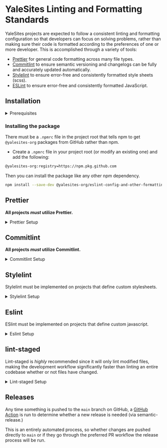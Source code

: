 # YaleSites Linting and Formatting Standards

YaleSites projects are expected to follow a consistent linting and formatting configuration so that developers can focus on solving problems, rather than making sure their code is formatted according to the preferences of one or more developer. This is accomplished through a variety of tools:

- [Prettier](https://prettier.io) for general code formatting across many file types.
- [Commitlint](https://github.com/conventional-changelog/commitlint) to ensure semantic versioning and changelogs can be fully and accurately updated automatically.
- [Stylelint](https://stylelint.io/) to ensure error-free and consistently formatted style sheets (scss).
- [ESLint](https://eslint.org/docs/user-guide/getting-started) to ensure error-free and consistently formatted JavaScript.

## Installation

<details><summary>Prerequisites</summary>

Each environment that needs to pull @yalesites-org packages from GitHub needs to be authenticated using a "Personal Access Token". This only needs to be done once per-environment.

- Go to `https://github.com/settings/tokens/new`
  - In the "Note" field add something like "YaleSites GitHub Packages"
  - Choose an expiration value
  - Check the box for "write:packages" (this will automatically check all of the "repo" boxes as well)
  - Click "Generate token"
- On your local machine, create an environment variable. This process varies depending on the shell and operating system you use. It will be something similar to this though: `export KEY=value`.
  - The `key` for YaleSites projects needs to be `YALESITES_BUILD_TOKEN`
  - The `value` is the token you created above
- Done!

</details>

### Installing the package

There must be a `.npmrc` file in the project root that tells npm to get `@yalesites-org` packages from GitHub rather than npm.

- Create a `.npmrc` file in your project root (or modify an existing one) and add the following:

```bash
@yalesites-org:registry=https://npm.pkg.github.com
```

Then you can install the package like any other npm dependency.

```bash
npm install --save-dev @yalesites-org/eslint-config-and-other-formatting
```

## Prettier

**All projects _must_ utilize Prettier.**

<details><summary>Prettier Setup</summary>

1. To implement Prettier, add the following to your project's `package.json`:

```json
{
  "prettier": "@yalesites-org/eslint-config-and-other-formatting/prettier.config"
}
```

2. Then, add this script to the `package.json`:

```json
{
  "scripts": {
    "prettier": "prettier components --ignore-unknown"
  }
}
```

(Replace `components` with the path to the top-level directory that contains the project's source code.)

</details>

## Commitlint

**All projects _must_ utilize Commitlint.**

<details><summary>Commitlint Setup</summary>

1. To use Commitlint, create the file `commitlint.config.js` in the project root and add the following:

```js
module.exports = {
  extends: [
    '@yalesites-org/eslint-config-and-other-formatting/commitlint.config',
  ],
};
```

2. Create the husky script by running this in the project root: `npx husky add .husky/commit-msg 'npm run husky:commit-msg'`
3. Then define the script in the `package.json`

```json
{
  "scripts": {
    "husky:commit-msg": "commitlint --edit $1"
  }
}
```

</details>

## Stylelint

Stylelint must be implemented on projects that define custom stylesheets.

<details><summary>Stylelint Setup</summary>

1. To use it, create the file `stylelint.config.js` in the project root and add the following:

```js
module.exports = {
  extends: [
    '@yalesites-org/eslint-config-and-other-formatting/stylelint.config',
  ],
};
```

2. Then, add this script to the `package.json`:

```json
{
  "scripts": {
    "lint:styles": "stylelint 'components/**/*.scss'"
  }
}
```

(Replace `components` with the path to the top-level directory that contains the project's source code.)

</details>

## Eslint

ESlint must be implemented on projects that define custom javascript.

<details><summary>Eslint Setup</summary>

1. To use it, create the file `.eslintrc.js` in the project root and add the following:

```js
module.exports = {
  extends: ['@yalesites-org/eslint-config-and-other-formatting'],
};
```

2. Then, add this script to the `package.json`:

```json
{
  "scripts": {
    "lint:js": "eslint components"
  }
}
```

(Replace `components` with the path to the top-level directory that contains the project's source code.)

</details>

## lint-staged

Lint-staged is _highly_ recommended since it will only lint modified files, making the development workflow significantly faster than linting an entire codebase whether or not files have changed.

<details><summary>Lint-staged Setup</summary>

1. Create the husky script by running this in the project root: `npx husky add .husky/pre-commit 'npm run husky:pre-commit'`
2. Then define the script in the `package.json`

```json
{
  "scripts": {
    "husky:pre-commit": "lint-staged"
  }
}
```

3. Finally, define which file types to lint in your `package.json`. Below is an example that runs stylelint on scss files, eslint on js files and prettier on js, scss, and php files. Each project's requirements will vary, and may or may not need all of these (or more) so adjust according to the project needs.

```json
{
  "lint-staged": {
    "components/**/*.scss": ["npm run lint:styles -- --fix"],
    "components/**/*.js": ["npm run lint:js -- --fix"],
    "components/**/*.{js,scss,php}": ["npm run prettier -- --write"]
  }
}
```

</details>

## Releases

Any time something is pushed to the `main` branch on GitHub, a [GitHub Action](.github/workflows/release.yml) is run to determine whether a new release is needed (via semantic-release.)

This is an entirely automated process, so whether changes are pushed directly to `main` or if they go through the preferred PR workflow the release process will be run.
